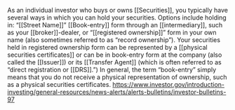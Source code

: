 As an individual investor who buys or owns [[Securities]], you typically have several ways in which you can hold your securities. Options include holding in: “[[Street Name]]” [[Book-entry]] form through an [[intermediary]], such as your [[broker]]-dealer, or “[[registered ownership]]” form in your own name (also sometimes referred to as “record ownership”). Your securities held in registered ownership form can be represented by a [[physical securities certificates]] or can be in book-entry form at the company (also called the [[Issuer]]) or its [[Transfer Agent]] (which is often referred to as “direct registration or [[DRS]].”) In general, the term “book-entry” simply means that you do not receive a physical representation of ownership, such as a physical securities certificates.
https://www.investor.gov/introduction-investing/general-resources/news-alerts/alerts-bulletins/investor-bulletins-97